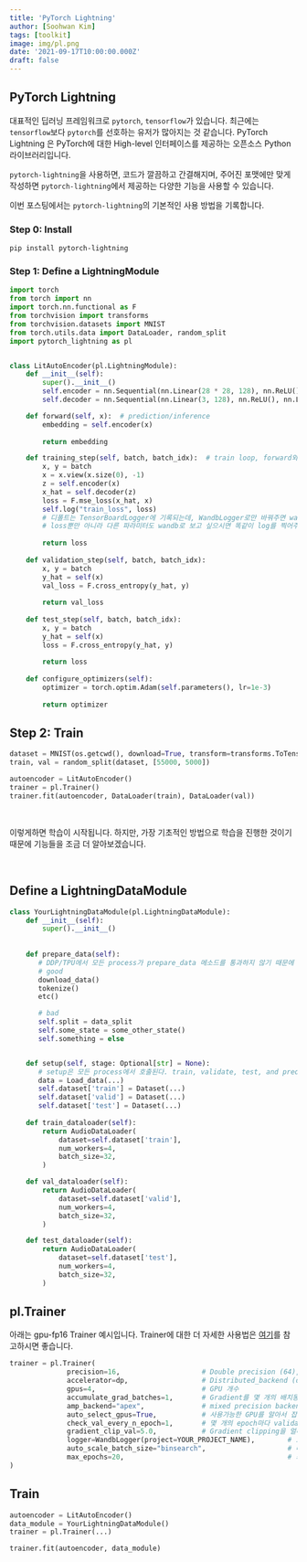 ```yaml
---
title: 'PyTorch Lightning'
author: [Soohwan Kim]
tags: [toolkit]
image: img/pl.png
date: '2021-09-17T10:00:00.000Z'
draft: false
---
```


## PyTorch Lightning
  
대표적인 딥러닝 프레임워크로 `pytorch`, `tensorflow`가 있습니다. 최근에는 `tensorflow`보다 `pytorch`를 선호하는 유저가 많아지는 것 같습니다. 
PyTorch Lightning 은 PyTorch에 대한 High-level 인터페이스를 제공하는 오픈소스 Python 라이브러리입니다.   
  
`pytorch-lightning`을 사용하면, 코드가 깔끔하고 간결해지며, 주어진 포맷에만 맞게 작성하면 `pytorch-lightning`에서 제공하는 다양한 기능을 사용할 수 있습니다.
  
이번 포스팅에서는 `pytorch-lightning`의 기본적인 사용 방법을 기록합니다.  
  
### Step 0: Install
`pip install pytorch-lightning`  

### Step 1: Define a LightningModule
```python
import torch
from torch import nn
import torch.nn.functional as F
from torchvision import transforms
from torchvision.datasets import MNIST
from torch.utils.data import DataLoader, random_split
import pytorch_lightning as pl


class LitAutoEncoder(pl.LightningModule):
    def __init__(self):
        super().__init__()
        self.encoder = nn.Sequential(nn.Linear(28 * 28, 128), nn.ReLU(), nn.Linear(128, 3))
        self.decoder = nn.Sequential(nn.Linear(3, 128), nn.ReLU(), nn.Linear(128, 28 * 28))

    def forward(self, x):  # prediction/inference
        embedding = self.encoder(x)
        
        return embedding

    def training_step(self, batch, batch_idx):  # train loop, forward와 독립적으로 실행합니다.
        x, y = batch
        x = x.view(x.size(0), -1)
        z = self.encoder(x)
        x_hat = self.decoder(z)
        loss = F.mse_loss(x_hat, x)
        self.log("train_loss", loss) 
        # 디폴트는 TensorBoardLogger에 기록되는데, WandbLogger로만 바꿔주면 wandb를 사용할 수 있습니다. 
        # loss뿐만 아니라 다른 파라미터도 wandb로 보고 싶으시면 똑같이 log를 찍어주면 됩니다.
        
        return loss
        
    def validation_step(self, batch, batch_idx):
        x, y = batch
        y_hat = self(x)
        val_loss = F.cross_entropy(y_hat, y)
        
        return val_loss
        
    def test_step(self, batch, batch_idx):
        x, y = batch
        y_hat = self(x)
        loss = F.cross_entropy(y_hat, y)
        
        return loss
  
    def configure_optimizers(self):
        optimizer = torch.optim.Adam(self.parameters(), lr=1e-3)
        
        return optimizer
```

## Step 2: Train
```python
dataset = MNIST(os.getcwd(), download=True, transform=transforms.ToTensor())
train, val = random_split(dataset, [55000, 5000])

autoencoder = LitAutoEncoder()
trainer = pl.Trainer()
trainer.fit(autoencoder, DataLoader(train), DataLoader(val))
```

<br>
  
이렇게하면 학습이 시작됩니다. 하지만, 가장 기초적인 방법으로 학습을 진행한 것이기 때문에 기능들을 조금 더 알아보겠습니다.  


<br>


## Define a LightningDataModule
```python
class YourLightningDataModule(pl.LightningDataModule):
    def __init__(self):
        super().__init__()
        
   
    def prepare_data(self):  
       # DDP/TPU에서 모든 process가 prepare_data 메소드를 통과하지 않기 때문에 stage로 나누면 안됩니다.
       # good
       download_data()
       tokenize()
       etc()

       # bad
       self.split = data_split
       self.some_state = some_other_state()
       self.something = else


    def setup(self, stage: Optional[str] = None): 
       # setup은 모든 process에서 호출된다. train, validate, test, and predict로 데이터를 나눈다.
       data = Load_data(...)
       self.dataset['train'] = Dataset(...)
       self.dataset['valid'] = Dataset(...)
       self.dataset['test'] = Dataset(...)
        
    def train_dataloader(self):
        return AudioDataLoader(
            dataset=self.dataset['train'],
            num_workers=4,
            batch_size=32,
        )

    def val_dataloader(self):
        return AudioDataLoader(
            dataset=self.dataset['valid'],
            num_workers=4,
            batch_size=32,
        )

    def test_dataloader(self):
        return AudioDataLoader(
            dataset=self.dataset['test'],
            num_workers=4,
            batch_size=32,
        )
 ```
 
 
 
## pl.Trainer  
아래는 gpu-fp16 Trainer 예시입니다. Trainer에 대한 더 자세한 사용법은 [여기](https://github.com/PyTorchLightning/pytorch-lightning/blob/master/pytorch_lightning/trainer/trainer.py#L91-L344)를 참고하시면 좋습니다.  
  
```python
trainer = pl.Trainer(
              precision=16,                    # Double precision (64), full precision (32) or half precision (16)
              accelerator=dp,                  # Distributed_backend (dp, ddp, etc ...)
              gpus=4,                          # GPU 개수
              accumulate_grad_batches=1,       # Gradient를 몇 개의 배치동안 누적해서 계산할 것인지
              amp_backend="apex",              # mixed precision backend to use (“native” or “apex”)
              auto_select_gpus=True,           # 사용가능한 GPU를 알아서 잡아준다.
              check_val_every_n_epoch=1,       # 몇 개의 epoch마다 validation 할 것 인지
              gradient_clip_val=5.0,           # Gradient clipping을 얼마로 할 것인지
              logger=WandbLogger(project=YOUR_PROJECT_NAME),        # 로그 선택
              auto_scale_batch_size="binsearch",                    # 메모리에 적합한 가장 큰 배치 사이즈를 찾아준다.
              max_epochs=20,                                        # 최대 epoch 수
)
```


## Train
```python
autoencoder = LitAutoEncoder()
data_module = YourLightningDataModule()
trainer = pl.Trainer(...)

trainer.fit(autoencoder, data_module)
```

